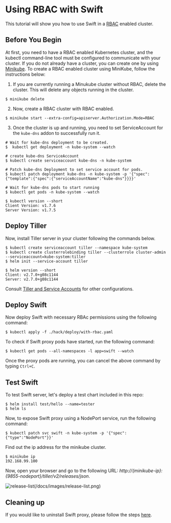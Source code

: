 # Using RBAC with Swift

This tutorial will show you how to use Swift in a [RBAC](https://kubernetes.io/docs/admin/authorization/rbac/) enabled cluster.

## Before You Begin

At first, you need to have a RBAC enabled Kubernetes cluster, and the kubectl command-line tool must be configured to communicate with your cluster. If you do not already have a cluster, you can create one by using [Minikube](https://github.com/kubernetes/minikube). To create a RBAC enabled cluster using MiniKube, follow the instructions below:

1. If you are currently running a Minukube cluster without RBAC, delete the cluster. This will delete any objects running in the cluster.
```console
$ minikube delete
```

2. Now, create a RBAC cluster with RBAC enabled.
```console
$ minikube start --extra-config=apiserver.Authorization.Mode=RBAC
```

3. Once the cluster is up and running, you need to set ServiceAccount for the `kube-dns` addon to successfully run it.
```console
# Wait for kube-dns deployment to be created.
$  kubectl get deployment -n kube-system --watch

# create kube-dns ServiceAccount
$ kubectl create serviceaccount kube-dns -n kube-system

# Patch kube-dns Deployment to set service account for pods.
$ kubectl patch deployment kube-dns -n kube-system -p '{"spec":{"template":{"spec":{"serviceAccountName":"kube-dns"}}}}'

# Wait for kube-dns pods to start running
$ kubectl get pods -n kube-system --watch

$ kubectl version --short
Client Version: v1.7.6
Server Version: v1.7.5
```

## Deploy Tiller

Now, install Tiller server in your cluster following the commands below.

```console
$ kubectl create serviceaccount tiller --namespace kube-system
$ kubectl create clusterrolebinding tiller --clusterrole cluster-admin --serviceaccount=kube-system:tiller
$ helm init --service-account tiller

$ helm version --short
Client: v2.7.0+g08c1144
Server: v2.7.0+g08c1144
```

Consult [Tiller and Service Accounts](https://github.com/kubernetes/helm/blob/master/docs/service_accounts.md) for other configurations.

## Deploy Swift

Now deploy Swift with necessary RBAc permissions using the following command:

```console
$ kubectl apply -f ./hack/deploy/with-rbac.yaml
```

To check if Swift proxy pods have started, run the following command:
```console
$ kubectl get pods --all-namespaces -l app=swift --watch
```

Once the proxy pods are running, you can cancel the above command by typing `Ctrl+C`.


## Test Swift

To test Swift server, let's deploy a test chart included in this repo:

```console
$ helm install test/hello --name=tester
$ helm ls
```

Now, to expose Swift proxy using a NodePort service, run the following command:

```console
$ kubectl patch svc swift -n kube-system -p '{"spec":{"type":"NodePort"}}'
```

Find out the ip address for the minikube cluster.
```console
$ minikube ip
192.168.99.100
```

Now, open your browser and go to the following URL: _http://{minikube-ip}:{9855-nodeport}/tiller/v2/releases/json_.

![release-list]()(/docs/images/release-list.png)


## Cleaning up

If you would like to uninstall Swift proxy, please follow the steps [here](/docs/uninstall.md).
